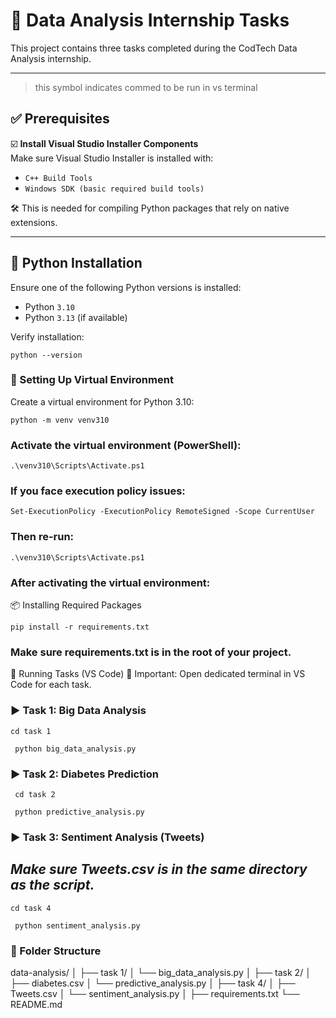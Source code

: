 # 📘 Data Analysis Internship Tasks

This project contains three tasks completed during the CodTech Data Analysis internship.

---
> this symbol indicates commed to be run in vs terminal 
## ✅ Prerequisites

☑️ **Install Visual Studio Installer Components**  
Make sure Visual Studio Installer is installed with:

- `C++ Build Tools`
- `Windows SDK (basic required build tools)`

 🛠️ This is needed for compiling Python packages that rely on native extensions.

---

## 🐍 Python Installation

Ensure one of the following Python versions is installed:

- Python `3.10`
- Python `3.13` (if available)

Verify installation:
   
    python --version 

### 🧪 Setting Up Virtual Environment
Create a virtual environment for Python 3.10:

    python -m venv venv310 
### Activate the virtual environment (PowerShell):
    .\venv310\Scripts\Activate.ps1

### If you face execution policy issues:

    Set-ExecutionPolicy -ExecutionPolicy RemoteSigned -Scope CurrentUser
### Then re-run:
    .\venv310\Scripts\Activate.ps1

 ### After activating the virtual environment:

📦 Installing Required Packages

    pip install -r requirements.txt

### Make sure requirements.txt is in the root of your project.

🧠 Running Tasks (VS Code)
📌 Important: Open dedicated terminal in VS Code for each task.

### ▶️ Task 1: Big Data Analysis

    cd task 1
  
     python big_data_analysis.py

### ▶️ Task 2: Diabetes Prediction

     cd task 2
  
     python predictive_analysis.py

### ▶️ Task 3: Sentiment Analysis (Tweets)

## *Make sure Tweets.csv is in the same directory as the script.*

    cd task 4
  
     python sentiment_analysis.py

### 📁 Folder Structure
data-analysis/
│
├── task 1/
│   └── big_data_analysis.py
│
├── task 2/
│   ├── diabetes.csv
│   └── predictive_analysis.py
│
├── task 4/
│   ├── Tweets.csv
│   └── sentiment_analysis.py
│
├── requirements.txt
└── README.md

